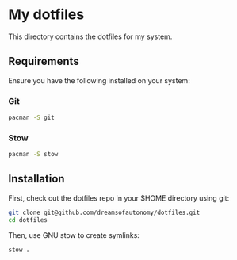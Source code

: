 # My dotfiles

This directory contains the dotfiles for my system.

## Requirements

Ensure you have the following installed on your system:

### Git

```bash
pacman -S git
```

### Stow

```bash
pacman -S stow
```

## Installation

First, check out the dotfiles repo in your $HOME directory using git:

```bash
git clone git@github.com/dreamsofautonomy/dotfiles.git
cd dotfiles
```

Then, use GNU stow to create symlinks:

```bash
stow .
```
